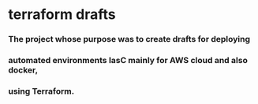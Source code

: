 # terraform drafts
### The project whose purpose was to create drafts for deploying
### automated environments IasC mainly for AWS cloud and also docker,
### using Terraform.


